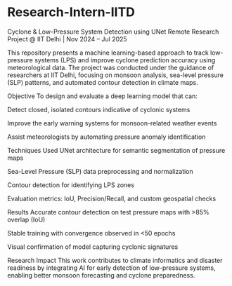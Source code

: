 # Research-Intern-IITD
 Cyclone & Low-Pressure System Detection using UNet
Remote Research Project @ IIT Delhi | Nov 2024 – Jul 2025

This repository presents a machine learning-based approach to track low-pressure systems (LPS) and improve cyclone prediction accuracy using meteorological data. The project was conducted under the guidance of researchers at IIT Delhi, focusing on monsoon analysis, sea-level pressure (SLP) patterns, and automated contour detection in climate maps.

Objective
To design and evaluate a deep learning model that can:

Detect closed, isolated contours indicative of cyclonic systems

Improve the early warning systems for monsoon-related weather events

Assist meteorologists by automating pressure anomaly identification

 Techniques Used
UNet architecture for semantic segmentation of pressure maps

Sea-Level Pressure (SLP) data preprocessing and normalization

Contour detection for identifying LPS zones

Evaluation metrics: IoU, Precision/Recall, and custom geospatial checks

 Results
Accurate contour detection on test pressure maps with >85% overlap (IoU)

Stable training with convergence observed in <50 epochs

Visual confirmation of model capturing cyclonic signatures

 Research Impact
This work contributes to climate informatics and disaster readiness by integrating AI for early detection of low-pressure systems, enabling better monsoon forecasting and cyclone preparedness.

